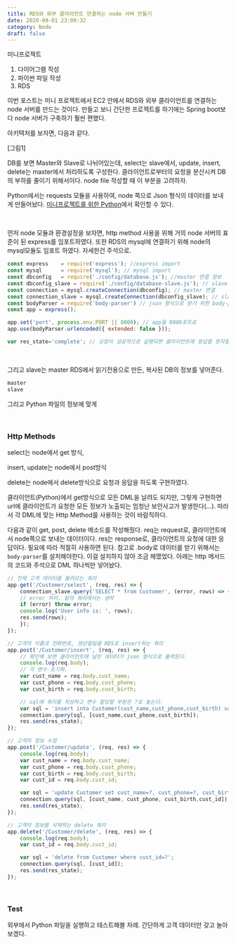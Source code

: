 ```yaml
---
title: RDS와 외부 클라이언트 연결하는 node 서버 만들기
date: 2020-09-01 23:09:32
category: Node
draft: false
---
```




미니프로젝트

1. 다이어그램 작성
2.  파이썬 파일 작성
3. RDS

이번 포스트는 미니 프로젝트에서 EC2 안에서 RDS와 외부 클라이언트를 연결하는 node 서버를 만드는 것이다. 만들고 보니 간단한 프로젝트를 하기에는 Spring boot보다 node 서버가 구축하기 훨씬 편했다.

아키텍처를 보자면, 다음과 같다.

[그림1]

DB를 보면 Master와 Slave로 나뉘어있는데, select는 slave에서, update, insert, delete는 master에서 처리하도록 구성한다. 클라이언트로부터의 요청을 분산시켜 DB의 부하를 줄이기 위해서이다. node file 작성할 때 이 부분을 고려하자.

Python에서는 requests 모듈을 사용하여, node 쪽으로 Json 형식의 데이터를 보내게 만들어놨다. [미니프로젝트를 위한 Python]()에서 확인할 수 있다.

<br/>

먼저 node 모듈과 환경설정을 보자면, http method 사용을 위해 거의 node 서버의 표준이 된 express를 임포트하였다. 또한 RDS의 mysql에 연결하기 위해 node의 mysql모듈도 임포트 하였다. 자세한건 주석으로.

```js
const express    = require('express'); //express import
const mysql      = require('mysql'); // mysql import
const dbconfig   = require('./config/database.js'); //master 연결 정보
const dbconfig_slave = require('./config/database-slave.js'); // slave 연결 정보
const connection = mysql.createConnection(dbconfig); // master 연결
const connection_slave = mysql.createConnection(dbconfig_slave); // slave 연결
const bodyParser = require('body-parser') // json 형식으로 받기 위한 body-parser 모듈
const app = express();

app.set('port', process.env.PORT || 8000); // app을 8000포트로
app.use(bodyParser.urlencoded({ extended: false }));

var res_state='complete'; // 요청이 성공적으로 실행되면 클라이언트에 응답할 문자열
```

<br/>

그리고 slave는 master RDS에서 읽기전용으로 만든, 복사된 DB의 정보를 넣어준다.

```js
master
slave
```

그리고 Python 파일의 정보에 맞게

<br/>

### Http Methods

select는 node에서 get 방식,

insert, update는 node에서 post방식

delete는 node에서 delete방식으로 요청과 응답을 하도록 구현하였다.

클라이언트(Python)에서 get방식으로 모든 DML을 날려도 되지만, 그렇게 구현하면 url에 클라이언트가 요청한 모든 정보가 노출되는 엄청난 보안사고가 발생한다(...). 따라서 각 DML에 맞는 Http Method를 사용하는 것이 바람직하다.

다음과 같이 get, post, delete 메소드를 작성해줬다. req는 request로, 클라이언트에서 node쪽으로 보내는 데이터이다. res는 response로, 클라이언트의 요청에 대한 응답이다. 필요에 따라 적절히 사용하면 된다. 참고로 .body로 데이터를 받기 위해서는 `body-parser`를 설치해야한다. 이걸 설치하지 않아 조금 헤맸었다. 아래는 http 메서드의 코드와 주석으로 DML 하나씩만 넣어놨다.

```js
// 전체 고객 데이터를 불러오는 쿼리
app.get('/Customer/select', (req, res) => {
    connection_slave.query('SELECT * from Customer', (error, rows) => {
    // error 처리. 밑의 쿼리에서는 생략
    if (error) throw error;
    console.log('User info is: ', rows);
    res.send(rows);
    });
});

// 고객의 이름과 전화번호, 생년월일을 RDS로 insert하는 쿼리
app.post('/Customer/insert', (req, res) => {
    // 확인해 보면 클라이언트에 날린 데이터가 json 형식으로 출력된다.
    console.log(req.body); 
    // 각 변수 초기화.
    var cust_name = req.body.cust_name;
    var cust_phone = req.body.cust_phone;
    var cust_birth = req.body.cust_birth;

    // sql에 쿼리를 작성하고 변수 할당할 부분은 ?로 놓는다.
    var sql = 'insert into Customer(cust_name,cust_phone,cust_birth) values(?,?,?)';
    connection.query(sql, [cust_name,cust_phone,cust_birth]);
	res.send(res_state);
});

// 고객의 정보 수정
app.post('/Customer/update', (req, res) => {
    console.log(req.body);
    var cust_name = req.body.cust_name;
    var cust_phone = req.body.cust_phone;
    var cust_birth = req.body.cust_birth;
    var cust_id = req.body.cust_id;

    var sql = 'update Customer set cust_name=?, cust_phone=?, cust_birth=? where cust_id=?';
    connection.query(sql, [cust_name, cust_phone, cust_birth,cust_id]);
    res.send(res_state);
});

// 고객의 정보를 삭제하는 delete 쿼리
app.delete('/Customer/delete', (req, res) => {
    console.log(req.body);
    var cust_id = req.body.cust_id;

    var sql = 'delete from Customer where cust_id=?';
    connection.query(sql, [cust_id]);
    res.send(res_state);
});
```

<br/>

### Test

외부에서 Python 파일을 실행하고 테스트해볼 차례. 간단하게 고객 데이터만 갖고 놀아보겠다.

